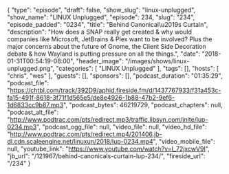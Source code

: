 {
  "type": "episode",
  "draft": false,
  "show_slug": "linux-unplugged",
  "show_name": "LINUX Unplugged",
  "episode": 234,
  "slug": "234",
  "episode_padded": "0234",
  "title": "Behind Canonical\u2019s Curtain",
  "description": "How does a SNAP really get created & why would companies like Microsoft, JetBrains & Plex want to be involved? Plus the major concerns about the future of Gnome, the Client Side Decoration debate & how Wayland is putting pressure on all the things.",
  "date": "2018-01-31T00:54:19-08:00",
  "header_image": "/images/shows/linux-unplugged.png",
  "categories": [
    "LINUX Unplugged"
  ],
  "tags": [],
  "hosts": [
    "chris",
    "wes"
  ],
  "guests": [],
  "sponsors": [],
  "podcast_duration": "01:35:29",
  "podcast_file": "https://chtbl.com/track/392D9/aphid.fireside.fm/d/1437767933/f31a453c-fa15-491f-8618-3f71f1d565e5/de8e4926-1b88-47b2-9ef6-1d6833cc9b87.mp3",
  "podcast_bytes": 46219729,
  "podcast_chapters": null,
  "podcast_alt_file": "http://www.podtrac.com/pts/redirect.mp3/traffic.libsyn.com/jnite/lup-0234.mp3",
  "podcast_ogg_file": null,
  "video_file": null,
  "video_hd_file": "http://www.podtrac.com/pts/redirect.mp4/201406.jb-dl.cdn.scaleengine.net/linuxun/2018/lup-0234.mp4",
  "video_mobile_file": null,
  "youtube_link": "https://www.youtube.com/watch?v=I_72jxcwV9I",
  "jb_url": "/121967/behind-canonicals-curtain-lup-234/",
  "fireside_url": "/234"
}

